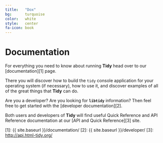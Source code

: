 ```yaml
---
title:   "Dox"
bg:      turquoise
color:   white
style:   center
fa-icon: book
---
```


Documentation
==============

For everything you need to know about running **Tidy** head over to our
[documentation][1] page.

There you will discover how to build the `tidy` console application for your
operating system (if necessary), how to use it, and discover examples of all
of the great things that **Tidy** can do.

Are you a developer? Are you looking for **`libtidy`** information? Then feel
free to get started with the [developer documentation][2].

Both users and developers of **Tidy** will find useful Quick Reference and API Reference
documentation at our [API and Quick Reference][3] site.

 [1]: {{ site.baseurl }}/documentation/
 [2]: {{ site.baseurl }}/developer/
 [3]: http://api.html-tidy.org/
